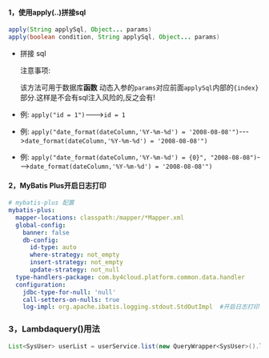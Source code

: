 #### 1，使用apply(..)拼接sql

```java
apply(String applySql, Object... params)
apply(boolean condition, String applySql, Object... params)
```

- 拼接 sql

  注意事项:

  该方法可用于数据库**函数** 动态入参的`params`对应前面`applySql`内部的`{index}`部分.这样是不会有sql注入风险的,反之会有!

- 例: `apply("id = 1")`--->`id = 1`

- 例: `apply("date_format(dateColumn,'%Y-%m-%d') = '2008-08-08'")`--->`date_format(dateColumn,'%Y-%m-%d') = '2008-08-08'")`

- 例: `apply("date_format(dateColumn,'%Y-%m-%d') = {0}", "2008-08-08")`--->`date_format(dateColumn,'%Y-%m-%d') = '2008-08-08'")`

#### 2，MyBatis Plus开启日志打印

```yaml
# mybatis-plus 配置
mybatis-plus:
  mapper-locations: classpath:/mapper/*Mapper.xml
  global-config:
    banner: false
    db-config:
      id-type: auto
      where-strategy: not_empty
      insert-strategy: not_empty
      update-strategy: not_null
  type-handlers-package: com.by4cloud.platform.common.data.handler
  configuration:
    jdbc-type-for-null: 'null'
    call-setters-on-nulls: true
    log-impl: org.apache.ibatis.logging.stdout.StdOutImpl  #开启日志打印
```

### 3，Lambdaquery()用法

```java
List<SysUser> userList = userService.list(new QueryWrapper<SysUser>().lambda()			.eq(deptId!=null,SysUser::getDeptId,deptId).like(StrUtil.isNotBlank(name),SysUser::getName,name));
```

